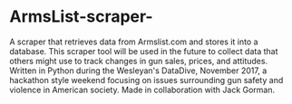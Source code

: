 # ArmsList-scraper-
A scraper that retrieves data from Armslist.com and stores it into a database. This scraper tool will be used in the future to collect data that others might use to track changes in gun sales, prices, and attitudes. Written in Python during the Wesleyan's DataDive, November 2017, a hackathon style weekend focusing on issues surrounding gun safety and violence in American society. Made in collaboration with Jack Gorman. 
